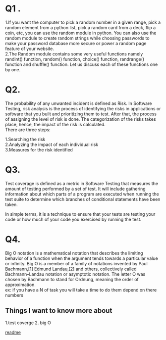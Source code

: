 # Q1 .<br>
1.If you want the computer to pick a random number in a given range, pick a random element from a python list, pick a random card from a deck, flip a coin, etc, you can use the random module in python. You can also use the random module to create random strings while choosing passwords to make your password database more secure or power a random page feature of your website.
<br>
2.The Random module contains some very useful functions namely randint() function, random() function, choice() function, randrange() function and shuffle() function. Let us discuss each of these functions one by one.
<br>
# Q2.<br>
The probability of any unwanted incident is defined as Risk. In Software Testing, risk analysis is the process of identifying the risks in applications or software that you built and prioritizing them to test. After that, the process of assigning the level of risk is done. The categorization of the risks takes place, hence, the impact of the risk is calculated.
<br>
There are three steps:<br>

1.Searching the risk<br>
2.Analyzing the impact of each individual risk<br>
3.Measures for the risk identified<br>
# Q3.<br>
Test coverage is defined as a metric in Software Testing that measures the amount of testing performed by a set of test. It will include gathering information about which parts of a program are executed when running the test suite to determine which branches of conditional statements have been taken.

In simple terms, it is a technique to ensure that your tests are testing your code or how much of your code you exercised by running the test.
# Q4.<br>
Big O notation is a mathematical notation that describes the limiting behavior of a function when the argument tends towards a particular value or infinity. Big O is a member of a family of notations invented by Paul Bachmann,[1] Edmund Landau,[2] and others, collectively called Bachmann–Landau notation or asymptotic notation. The letter O was chosen by Bachmann to stand for Ordnung, meaning the order of approximation.
<br>
ex: if you have a N of task you will take a time to do them depend on there numbers

## Things I want to know more about
1.test coverge
2. big O

[readme](https://github.com/Ahmadlotfyfalah1998/reading-notes/blob/main/read-class06.md)
